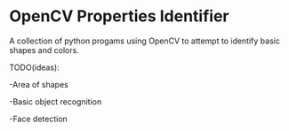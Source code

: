 # OpenCV Properties Identifier

A collection of python progams using OpenCV to attempt to identify basic shapes and colors.


TODO(ideas):

  -Area of shapes
  
  -Basic object recognition
  
  -Face detection
  
